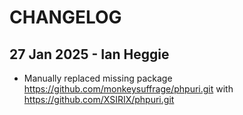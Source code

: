 # CHANGELOG

## 27 Jan 2025 - Ian Heggie

* Manually replaced missing package https://github.com/monkeysuffrage/phpuri.git
  with https://github.com/XSIRIX/phpuri.git
